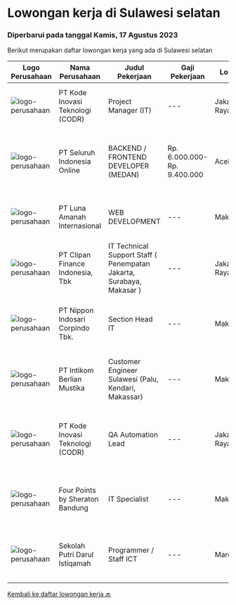 
  # Lowongan kerja di Sulawesi selatan

  ### Diperbarui pada tanggal Kamis, 17 Agustus 2023

  Berikut merupakan daftar lowongan kerja yang ada di Sulawesi selatan

  |Logo Perusahaan | Nama Perusahaan | Judul Pekerjaan | Gaji Pekerjaan | Lokasi | Deskripsi | Tanggal diunggah | Pranala |
  | -------------- | --------------- | --------------- | --------- | --------- | -------------- | ------- | ----------- |
  |![logo-perusahaan](https://image-service-cdn.seek.com.au/6d97a4ffe0f325e8e84b260a2064eead4009eff7/ee4dce1061f3f616224767ad58cb2fc751b8d2dc)|PT Kode Inovasi Teknologi (CODR)|Project Manager (IT)|---|Jakarta Raya|Job Description: Fully involved in full Software Development Lifecycle using waterfall / agile methodology Scheduling of project milestones,...|Selasa, 15 Agustus 2023|https://www.jobstreet.co.id/id/job/project-manager-it-4437607?token=0~ca9a231b-017d-4790-ae68-a42056b03c36&sectionRank=1&jobId=jobstreet-id-job-4437607|
|![logo-perusahaan](https://image-service-cdn.seek.com.au/c768f0670f8f8212da7de609b6af9d0b2e5134cc/ee4dce1061f3f616224767ad58cb2fc751b8d2dc)|PT Seluruh Indonesia Online|BACKEND / FRONTEND DEVELOPER (MEDAN)|Rp. 6.000.000-Rp. 9.400.000|Aceh|Memiliki pengalaman leadership sebagai Manager sebelumnya.Back End Engineer1. Memiliki pengalaman dalam membangun RESTful APIs2. Menguasai bahasa...|Sabtu, 05 Agustus 2023|https://www.jobstreet.co.id/id/job/backend-frontend-developer-medan-4428232?token=0~ca9a231b-017d-4790-ae68-a42056b03c36&sectionRank=2&jobId=jobstreet-id-job-4428232|
|![logo-perusahaan](https://image-service-cdn.seek.com.au/71f9482f5ae2c932f5d5b6ef3a9661d9c85cb9b0/ee4dce1061f3f616224767ad58cb2fc751b8d2dc)|PT Luna Amanah lnternasional|WEB DEVELOPMENT|---|Makassar|Tanggung jawab:1.Melakukan revisi, mengedit, mengoreksi dan mengoptimalkan konten web2.Mendukung kerja tim dan lintas devisi khususnya terkait...|Senin, 31 Juli 2023|https://www.jobstreet.co.id/id/job/web-development-4421324?token=0~ca9a231b-017d-4790-ae68-a42056b03c36&sectionRank=3&jobId=jobstreet-id-job-4421324|
|![logo-perusahaan](https://image-service-cdn.seek.com.au/b05d3fa911fcd97f3d6aea83da9b16898bf93530/ee4dce1061f3f616224767ad58cb2fc751b8d2dc)|PT Clipan Finance Indonesia, Tbk|IT Technical Support Staff ( Penempatan Jakarta, Surabaya, Makasar )|---|Jakarta Raya|Melakukan perbaikan dan pemeliharaan pada hardware, meliputi PC, notebook, switch cabang, IP Phone. Melakukan troubleshoot dan eskalasi terkait...|Selasa, 25 Juli 2023|https://www.jobstreet.co.id/id/job/it-technical-support-staff-penempatan-jakarta-surabaya-makasar-4415709?token=0~ca9a231b-017d-4790-ae68-a42056b03c36&sectionRank=4&jobId=jobstreet-id-job-4415709|
|![logo-perusahaan](https://image-service-cdn.seek.com.au/efa66f308ce30c78b0e58c2f58d8614b409ac8cb/ee4dce1061f3f616224767ad58cb2fc751b8d2dc)|PT Nippon Indosari Corpindo Tbk.|Section Head IT|---|Makassar|Bertanggung jawab atas Ticketing System (follow up ticket yang di-submit oleh user). Memastikan kelancaran approval Service Request sehingga tidak ada...|Rabu, 26 Juli 2023|https://www.jobstreet.co.id/id/job/section-head-it-4416006?token=0~ca9a231b-017d-4790-ae68-a42056b03c36&sectionRank=5&jobId=jobstreet-id-job-4416006|
|![logo-perusahaan](https://image-service-cdn.seek.com.au/ea5f264702bab5af336fb703e911912eeb350135/ee4dce1061f3f616224767ad58cb2fc751b8d2dc)|PT Intikom Berlian Mustika|Customer Engineer Sulawesi (Palu, Kendari, Makassar)|---|Makassar|Preventive Maintenance, Inspection, Repair, Installation ATM and IT product such as printer, laptop, copier Machine in Palu, Kendari and Makassar...|Kamis, 27 Juli 2023|https://www.jobstreet.co.id/id/job/customer-engineer-sulawesi-palu-kendari-makassar-4418023?token=0~ca9a231b-017d-4790-ae68-a42056b03c36&sectionRank=6&jobId=jobstreet-id-job-4418023|
|![logo-perusahaan](https://image-service-cdn.seek.com.au/f9a43488fb6cd9c390e0bc30837cba2409c40d5b/ee4dce1061f3f616224767ad58cb2fc751b8d2dc)|PT Kode Inovasi Teknologi (CODR)|QA Automation Lead|---|Jakarta Raya|Minimum Requirements: Candidates must possess at least a Bachelor's Degree in Engineering (Computer/Telecommunication), Computer Science/Information...|Rabu, 26 Juli 2023|https://www.jobstreet.co.id/id/job/qa-automation-lead-4416542?token=0~ca9a231b-017d-4790-ae68-a42056b03c36&sectionRank=7&jobId=jobstreet-id-job-4416542|
|![logo-perusahaan](https://i.ibb.co/sqvTCh9/112815900-stock-vector-no-image-available-icon-flat-vector.webp)|Four Points by Sheraton Bandung|IT Specialist|---|Makassar|POSITION SUMMARYFollow all company policies and procedures; protect company assets. Address guests’ service needs. Exchange information with other...|Jumat, 11 Agustus 2023|https://www.jobstreet.co.id/id/job/it-specialist-1036660083?token=0~ca9a231b-017d-4790-ae68-a42056b03c36&sectionRank=8&jobId=jobstreet-id-job-1036660083|
|![logo-perusahaan](https://i.ibb.co/sqvTCh9/112815900-stock-vector-no-image-available-icon-flat-vector.webp)|Sekolah Putri Darul Istiqamah|Programmer / Staff ICT|---|Maros|- Mengolah database/server perusahaan dan menjaga keamanan system. - Membuat program yang dibutuhkan perusahaaan dalam business analyst, marketing...|Senin, 24 Juli 2023|https://www.jobstreet.co.id/id/job/programmer-staff-ict-1036499736?token=0~ca9a231b-017d-4790-ae68-a42056b03c36&sectionRank=9&jobId=jobstreet-id-job-1036499736|


  [Kembali ke daftar lowongan kerja 🔙](../README.md#daftar-lowongan-kerja)
  